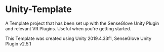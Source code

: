 # Unity-Template
A Template project that has been set up with the SenseGlove Unity Plugin and relevant VR Plugins. Useful when you're getting started.

This Template was created using Unity 2019.4.33f1, SenseGlove Unity Plugin v2.5.1